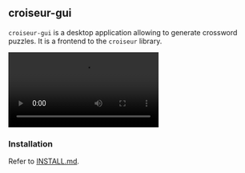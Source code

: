 <!--
SPDX-FileCopyrightText: 2023 Antoine Belvire
SPDX-License-Identifier: GPL-3.0-or-later
-->

## croiseur-gui

`croiseur-gui` is a desktop application allowing to generate crossword puzzles. It is a 
frontend to the `croiseur` library.

![Screencast](doc/media/screencast.webm)

### Installation

Refer to [INSTALL.md](INSTALL.md).